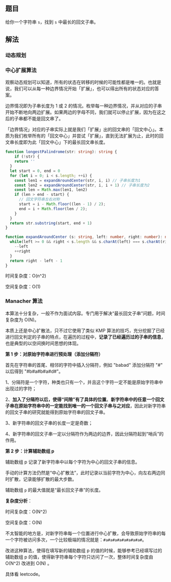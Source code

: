 ## 题目

给你一个字符串 `s`，找到 `s` 中最长的回文子串。

## 解法

### 动态规划

### 中心扩展算法

观察动态规划可以知道，所有的状态在转移的时候的可能性都是唯一的。也就是说，我们可以从每一种边界情况开始「扩展」，也可以得出所有的状态对应的答案。

边界情况即为子串长度为 1 或 2 的情况。枚举每一种边界情况，并从对应的子串开始不断地向两边扩展。如果两边的字母不同，我们就可以停止扩展，因为在这之后的子串都不能是回文串了。

「边界情况」对应的子串实际上就是我们「扩展」出的回文串的「回文中心」。本质为我们枚举所有的「回文中心」并尝试「扩展」，直到无法扩展为止，此时的回文串长度即为此「回文中心」下的最长回文串长度。

```ts
function longestPalindrome(str: string): string {
	if (!str) {
    return ''
  }
  let start = 0, end = 0
  for (let i = 0; i < s.length; ++i) {
    const len1 = expandAroundCenter(str, i, i) // 子串长度为1
    const len2 = expandAroundCenter(str, i, i + 1) // 子串长度为2
    const len = Math.max(len1, len2)
    if (len > end - start) {
      // 回文字符串左右对称
      start = i - Math.floor((len - 1) / 2);
      end = i + Math.floor(len / 2);
    }
  }
  return str.substring(start, end + 1)
}

function expandAroundCenter (s: string, left: number, right: number): number {
  while(left >= 0 && right < s.length && s.charAt(left) === s.charAt(right)) {
    --left
    ++right
  }
  return right - left - 1
}
```

时间复杂度：O(n^2)

空间复杂度：O(1)

### Manacher 算法

本算法十分复杂，一般不作为面试内容。专门用于解决“最长回文子串”问题，时间复杂度为 O(N)。

本质上还是中心扩散法，只不过它使用了类似 KMP 算法的技巧，充分挖掘了已经进行回文判定的子串的特点，在遍历的过程中，**记录了已经遍历过的子串的信息**，也是典型的以空间换时间思想的体现。

**第 1 步：对原始字符串进行预处理（添加分隔符）**

首先在字符串的首尾、相邻的字符中插入分隔符，例如 "babad" 添加分隔符 "#" 以后得到 "#b#a#b#a#d#"。

1、分隔符是一个字符，种类也只有一个，并且这个字符一定不能是原始字符串中出现过的字符；

2、**加入了分隔符以后，使得“间隙”有了具体的位置**。**新字符串中的任意一个回文子串在原始字符串中的一定能找到唯一的一个回文子串与之对应**，因此对新字符串的回文子串的研究就能得到原始字符串的回文子串。

3、新字符串的回文子串的长度一定是奇数；

4、新字符串的回文子串一定以分隔符作为两边的边界，因此分隔符起到“哨兵”的作用。

**第 2 步：计算辅助数组 p**

辅助数组 p 记录了新字符串中以每个字符为中心的回文子串的信息。

手动的计算方法仍然是“中心扩散法”，此时记录以当前字符为中心，向左右两边同时扩散，记录能够扩散的最大步数。

辅助数组 `p` 的最大值就是“最长回文子串”的长度。

**复杂度分析**：

时间复杂度：O(N^2)

空间复杂度：O(N)

不太智能的地方是，对新字符串每一个位置进行中心扩散，会导致原始字符串的每一个字符被访问多次，一个比较极端的情况就是：`#a#a#a#a#a#a#a#a#`。

改进这种算法，使得在填写新的辅助数组 p 的值的时候，能够参考已经填写过的辅助数组 p 的值，使得新字符串每个字符只访问了一次，整体时间复杂度由 O(N^2) 改进到 O(N) 。

具体看 leetcode。